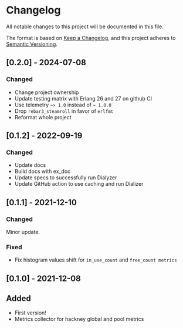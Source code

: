 # Changelog
All notable changes to this project will be documented in this file.

The format is based on [Keep a Changelog](https://keepachangelog.com/en/1.0.0/),
and this project adheres to [Semantic Versioning](https://semver.org/spec/v2.0.0.html).

## [0.2.0] - 2024-07-08
### Changed
- Change project ownership
- Update testing matrix with Erlang 26 and 27 on github CI
- Use telemetry `~> 1.0` instead of `~ 1.0.0`
- Drop `rebar3_steamroll` in favor of `erlfmt`
- Reformat whole project

## [0.1.2] - 2022-09-19
### Changed
- Update docs
- Build docs with ex_doc
- Update specs to successfully run Dialyzer
- Update GitHub action to use caching and run Dializer

## [0.1.1] - 2021-12-10

### Changed
Minor update.

### Fixed
- Fix histogram values shift for `in_use_count` and `free_count metrics`

## [0.1.0] - 2021-12-08

## Added
- First version!
- Metrics collector for hackney global and pool metrics
